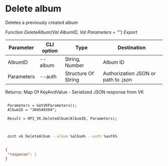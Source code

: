 ﻿---
sidebar_position: 6
---

# Delete album
 Deletes a previously created album


*Function DeleteAlbum(Val AlbumID, Val Parameters = "") Export*

 | Parameter | CLI option | Type | Destination |
 |-|-|-|-|
 | AlbumID | --album | String, Number | Album ID |
 | Parameters | --auth | Structure Of String | Authorization JSON or path to .json |

 
 Returns: Map Of KeyAndValue - Serialized JSON response from VK

```bsl title="Code example"
	
 Parameters = GetVKParameters();
 AlbumID = "304549394";
 
 Result = OPI_VK.DeleteAlbum(AlbumID, Parameters);
	
```

```sh title="CLI command example"
 
 oint vk DeleteAlbum --album %album% --auth %auth%


```


```json title="Result"

{
 "response": 1
}

```
